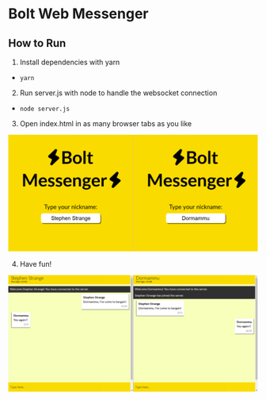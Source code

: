 # Bolt Web Messenger

## How to Run
1. Install dependencies with yarn

* `yarn`

2. Run server.js with node to handle the websocket connection

* `node server.js`

3. Open index.html in as many browser tabs as you like

![Bolt Nickname Selection](/samples/img01.png)

4. Have fun!

![Bolt Dialog](/samples/img02.png)
